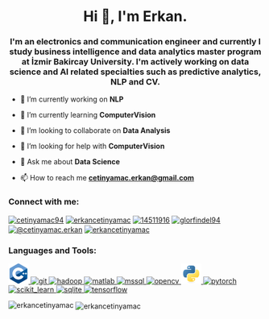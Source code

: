 <h1 align="center">Hi 👋, I'm Erkan.</h1>
<h3 align="center">I'm an electronics and communication engineer and currently I study business intelligence and data analytics master program at İzmir Bakircay University. I'm actively working on data science and AI related specialties such as predictive analytics, NLP and CV.</h3>



- 🔭 I’m currently working on **NLP**

- 🌱 I’m currently learning **ComputerVision**

- 👯 I’m looking to collaborate on **Data Analysis**

- 🤝 I’m looking for help with **ComputerVision**

- 💬 Ask me about **Data Science**

- 📫 How to reach me **cetinyamac.erkan@gmail.com**

<h3 align="left">Connect with me:</h3>
<p align="left">
<a href="https://twitter.com/cetinyamac94" target="blank"><img align="center" src="https://cdn.jsdelivr.net/npm/simple-icons@3.0.1/icons/twitter.svg" alt="cetinyamac94" height="30" width="40" /></a>
<a href="https://linkedin.com/in/erkancetinyamac" target="blank"><img align="center" src="https://cdn.jsdelivr.net/npm/simple-icons@3.0.1/icons/linkedin.svg" alt="erkancetinyamac" height="30" width="40" /></a>
<a href="https://stackoverflow.com/users/14511916" target="blank"><img align="center" src="https://cdn.jsdelivr.net/npm/simple-icons@3.0.1/icons/stackoverflow.svg" alt="14511916" height="30" width="40" /></a>
<a href="https://kaggle.com/glorfindel94" target="blank"><img align="center" src="https://cdn.jsdelivr.net/npm/simple-icons@3.0.1/icons/kaggle.svg" alt="glorfindel94" height="30" width="40" /></a>
<a href="https://medium.com/@cetinyamac.erkan" target="blank"><img align="center" src="https://cdn.jsdelivr.net/npm/simple-icons@3.0.1/icons/medium.svg" alt="@cetinyamac.erkan" height="30" width="40" /></a>
<a href="https://www.hackerrank.com/erkancetinyamac" target="blank"><img align="center" src="https://cdn.jsdelivr.net/npm/simple-icons@3.0.1/icons/hackerrank.svg" alt="erkancetinyamac" height="30" width="40" /></a>
</p>

<h3 align="left">Languages and Tools:</h3>
<p align="left"> <a href="https://www.w3schools.com/cpp/" target="_blank"> <img src="https://raw.githubusercontent.com/devicons/devicon/master/icons/cplusplus/cplusplus-original.svg" alt="cplusplus" width="40" height="40"/> </a> <a href="https://git-scm.com/" target="_blank"> <img src="https://www.vectorlogo.zone/logos/git-scm/git-scm-icon.svg" alt="git" width="40" height="40"/> </a> <a href="https://hadoop.apache.org/" target="_blank"> <img src="https://www.vectorlogo.zone/logos/apache_hadoop/apache_hadoop-icon.svg" alt="hadoop" width="40" height="40"/> </a> <a href="https://www.mathworks.com/" target="_blank"> <img src="https://raw.githubusercontent.com/simple-icons/simple-icons/master/icons/mathworks.svg" alt="matlab" width="40" height="40"/> </a> <a href="https://www.microsoft.com/en-us/sql-server" target="_blank"> <img src="https://cdn.worldvectorlogo.com/logos/microsoft-sql-server.svg" alt="mssql" width="40" height="40"/> </a> <a href="https://opencv.org/" target="_blank"> <img src="https://www.vectorlogo.zone/logos/opencv/opencv-icon.svg" alt="opencv" width="40" height="40"/> </a> <a href="https://www.python.org" target="_blank"> <img src="https://raw.githubusercontent.com/devicons/devicon/master/icons/python/python-original.svg" alt="python" width="40" height="40"/> </a> <a href="https://pytorch.org/" target="_blank"> <img src="https://www.vectorlogo.zone/logos/pytorch/pytorch-icon.svg" alt="pytorch" width="40" height="40"/> </a> <a href="https://scikit-learn.org/" target="_blank"> <img src="https://upload.wikimedia.org/wikipedia/commons/0/05/Scikit_learn_logo_small.svg" alt="scikit_learn" width="40" height="40"/> </a> <a href="https://www.sqlite.org/" target="_blank"> <img src="https://www.vectorlogo.zone/logos/sqlite/sqlite-icon.svg" alt="sqlite" width="40" height="40"/> </a> <a href="https://www.tensorflow.org" target="_blank"> <img src="https://www.vectorlogo.zone/logos/tensorflow/tensorflow-icon.svg" alt="tensorflow" width="40" height="40"/> </a> </p>

<p><img align="left" src="https://github-readme-stats.vercel.app/api/top-langs?username=erkancetinyamac&show_icons=true&locale=en&layout=compact" alt="erkancetinyamac" /></p>

<p>&nbsp;<img align="center" src="https://github-readme-stats.vercel.app/api?username=erkancetinyamac&show_icons=true&locale=en" alt="erkancetinyamac" /></p>
